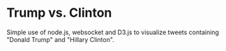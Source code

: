 # Trump vs. Clinton
Simple use of node.js, websocket and D3.js to visualize tweets containing "Donald Trump" and "Hillary Clinton".
